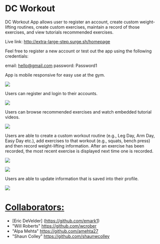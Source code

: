 # DC Workout

DC Workout App allows user to register an account, create custom weight-lifting routines, create custom exercises, maintain a record of those exercises, and view tutorials recommended exercises.

Live link: http://extra-large-step.surge.sh/homepage

Feel free to register a new account or test out the app using the following credentials:

email: hello@gmail.com
password: Password1

App is mobile responsive for easy use at the gym.

![](gifs/dc-workout-mobil.gif)


Users can register and login to their accounts.

![](gifs/dc-workout-login.gif)


Users can browse recommended exercises and watch embedded tutorial videos.

![](gifs/dc-workout-tutorial.gif)


Users are able to create a custom workout routine (e.g., Leg Day, Arm Day, Easy Day etc.), add exercises to that workout (e.g., squats, bench press) and then record weight-lifting information. After an exercise has been recorded, the most recent exercise is displayed next time one is recorded.

![](gifs/dc-workout-record-exercise.gif)

![](gifs/dc-workout-create-routine.gif)

Users are able to update information that is saved into their profile.

![](gifs/dc-workout-update-profile.gif)


# <a name="collaborators"></a>[Collaborators: ](#collaborators)
* [Eric DeVelder] (https://github.com/emark1)
* "Will Roberts" <https://github.com/wcrober>
* "Alpa Mehta" <https://github.com/amehta27>
* "Shaun Colley" <https://github.com/shaunwcolley>

